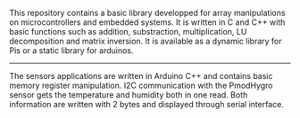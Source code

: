 This repository contains a basic library developped for array manipulations on microcontrollers and embedded systems. It is written in C and C++ with basic functions such as addition, substraction, multiplication, LU decomposition and matrix inversion. It is available as a dynamic library for Pis or a static library for arduinos.

--------------------------------------------------------

The sensors applications are written in Arduino C++ and contains basic memory register manipulation. I2C communication with the PmodHygro sensor gets the temperature and humidity both in one read. Both information are written with 2 bytes and displayed through serial interface.
